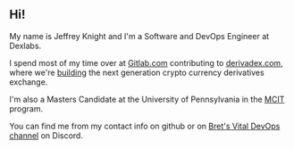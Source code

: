 ## Hi!

My name is Jeffrey Knight and I'm a Software and DevOps Engineer at Dexlabs. 

I spend most of my time over at [Gitlab.com](gitlab.com/jeffrey.knight) contributing to [derivadex.com](derivadex.com/), where we're [building](https://medium.com/derivadex) the next generation crypto currency derivatives exchange.

I'm also a Masters Candidate at the University of Pennsylvania in the [MCIT](https://gradadm.seas.upenn.edu/masters/computer-and-information-technology-mcit-online/) program.

You can find me from my contact info on github or on [Bret's Vital DevOps channel](https://devops.fan/) on Discord.

